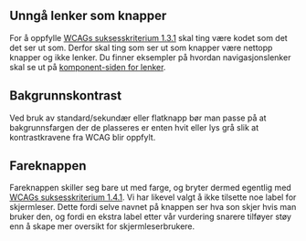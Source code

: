 ## Unngå lenker som knapper

For å oppfylle [WCAGs suksesskriterium 1.3.1](https://uu.difi.no/krav-og-regelverk/wcag-20-standarden/131-informasjon-og-relasjoner-niva) skal ting være kodet som det det ser ut som. Derfor skal ting som ser ut som knapper være nettopp knapper og ikke lenker. Du finner eksempler på hvordan navigasjonslenker skal se ut på [komponent-siden for lenker](#/components/lenke).

## Bakgrunnskontrast

Ved bruk av standard/sekundær eller flatknapp bør man passe på at bakgrunnsfargen der de plasseres er enten hvit eller lys grå slik at kontrastkravene fra WCAG blir oppfylt.

## Fareknappen

Fareknappen skiller seg bare ut med farge, og bryter dermed egentlig med [WCAGs suksesskriterium 1.4.1](https://uu.difi.no/krav-og-regelverk/wcag-20-standarden/141-bruk-av-farge-niva). Vi har likevel valgt å ikke tilsette noe label for skjermleser. Dette fordi selve navnet på knappen ser hva son skjer hvis man bruker den, og fordi en ekstra label etter vår vurdering snarere tilføyer støy enn å skape mer oversikt for skjermleserbrukere.